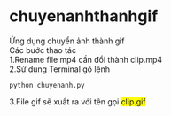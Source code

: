 # chuyenanhthanhgif
Ứng dụng chuyển ảnh thành gif <br />
Các bước thao tác <br />
1.Rename file mp4 cần đổi thành clip.mp4 <br />
2.Sử dụng Terminal gõ lệnh 
```
python chuyenanh.py 
```
3.File gif sẽ xuất ra với tên gọi <span style="background-color: #FFFF00">clip.gif</span>
